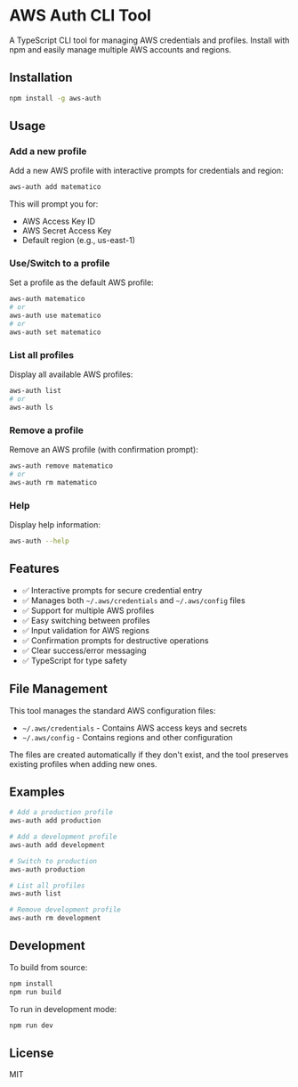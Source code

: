 # AWS Auth CLI Tool

A TypeScript CLI tool for managing AWS credentials and profiles. Install with npm and easily manage multiple AWS accounts and regions.

## Installation

```bash
npm install -g aws-auth
```

## Usage

### Add a new profile
Add a new AWS profile with interactive prompts for credentials and region:

```bash
aws-auth add matematico
```

This will prompt you for:
- AWS Access Key ID
- AWS Secret Access Key  
- Default region (e.g., us-east-1)

### Use/Switch to a profile
Set a profile as the default AWS profile:

```bash
aws-auth matematico
# or
aws-auth use matematico
# or  
aws-auth set matematico
```

### List all profiles
Display all available AWS profiles:

```bash
aws-auth list
# or
aws-auth ls
```

### Remove a profile
Remove an AWS profile (with confirmation prompt):

```bash
aws-auth remove matematico
# or
aws-auth rm matematico
```

### Help
Display help information:

```bash
aws-auth --help
```

## Features

- ✅ Interactive prompts for secure credential entry
- ✅ Manages both `~/.aws/credentials` and `~/.aws/config` files
- ✅ Support for multiple AWS profiles
- ✅ Easy switching between profiles
- ✅ Input validation for AWS regions
- ✅ Confirmation prompts for destructive operations
- ✅ Clear success/error messaging
- ✅ TypeScript for type safety

## File Management

This tool manages the standard AWS configuration files:
- `~/.aws/credentials` - Contains AWS access keys and secrets
- `~/.aws/config` - Contains regions and other configuration

The files are created automatically if they don't exist, and the tool preserves existing profiles when adding new ones.

## Examples

```bash
# Add a production profile
aws-auth add production

# Add a development profile  
aws-auth add development

# Switch to production
aws-auth production

# List all profiles
aws-auth list

# Remove development profile
aws-auth rm development
```

## Development

To build from source:

```bash
npm install
npm run build
```

To run in development mode:

```bash
npm run dev
```

## License

MIT
